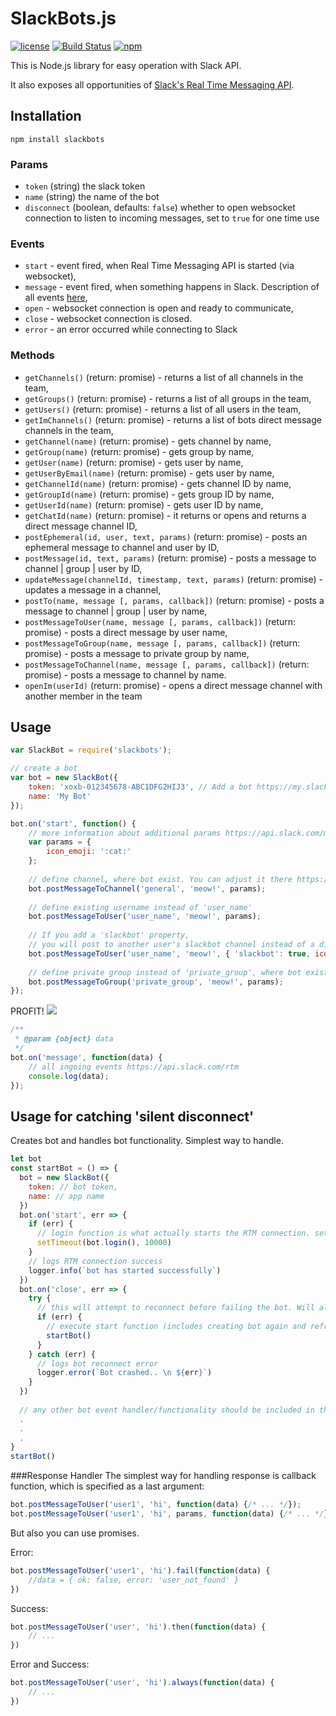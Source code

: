 # SlackBots.js
[![license](http://img.shields.io/badge/license-MIT-blue.svg?style=flat)](https://raw.githubusercontent.com/mishk0/slack-bot-api/master/LICENSE)
[![Build Status](https://travis-ci.org/mishk0/slack-bot-api.svg?branch=master)](https://travis-ci.org/mishk0/slack-bot-api)
[![npm](https://img.shields.io/npm/v/slackbots.svg?style=flat)](https://www.npmjs.com/package/slackbots)

This is Node.js library for easy operation with Slack API.

It also exposes all opportunities of <a href="https://api.slack.com/rtm">Slack's Real Time Messaging API</a>.

## Installation

```
npm install slackbots
```

### Params
- `token` (string) the slack token
- `name` (string) the name of the bot
- `disconnect` (boolean, defaults: `false`) whether to open websocket connection to listen to incoming messages, set to `true` for one time use

### Events

- `start` - event fired, when Real Time Messaging API is started (via websocket),
- `message` - event fired, when something happens in Slack. Description of all events <a href="https://api.slack.com/rtm">here</a>,
- `open` - websocket connection is open and ready to communicate,
- `close` - websocket connection is closed.
- `error` - an error occurred while connecting to Slack

### Methods

- `getChannels()` (return: promise) - returns a list of all channels in the team,
- `getGroups()` (return: promise) - returns a list of all groups in the team,
- `getUsers()` (return: promise) - returns a list of all users in the team,
- `getImChannels()` (return: promise) - returns a list of bots direct message channels in the team,
- `getChannel(name)` (return: promise) - gets channel by name,
- `getGroup(name)` (return: promise) - gets group by name,
- `getUser(name)` (return: promise) - gets user by name,
- `getUserByEmail(name)` (return: promise) - gets user by name,
- `getChannelId(name)` (return: promise) - gets channel ID by name,
- `getGroupId(name)` (return: promise) - gets group ID by name,
- `getUserId(name)` (return: promise) - gets user ID by name,
- `getChatId(name)` (return: promise) - it returns or opens and returns a direct message channel ID,
- `postEphemeral(id, user, text, params)` (return: promise) - posts an ephemeral message to channel and user by ID,
- `postMessage(id, text, params)` (return: promise) - posts a message to channel | group | user by ID,
- `updateMessage(channelId, timestamp, text, params)` (return: promise) - updates a message in a channel,
- `postTo(name, message [, params, callback])` (return: promise) - posts a message to channel | group | user by name,
- `postMessageToUser(name, message [, params, callback])` (return: promise) - posts a direct message by user name,
- `postMessageToGroup(name, message [, params, callback])` (return: promise) - posts a message to private group by name,
- `postMessageToChannel(name, message [, params, callback])` (return: promise) - posts a message to channel by name.
- `openIm(userId)` (return: promise) - opens a direct message channel with another member in the team

## Usage
```js
var SlackBot = require('slackbots');

// create a bot
var bot = new SlackBot({
    token: 'xoxb-012345678-ABC1DFG2HIJ3', // Add a bot https://my.slack.com/services/new/bot and put the token 
    name: 'My Bot'
});

bot.on('start', function() {
    // more information about additional params https://api.slack.com/methods/chat.postMessage
    var params = {
        icon_emoji: ':cat:'
    };
    
    // define channel, where bot exist. You can adjust it there https://my.slack.com/services 
    bot.postMessageToChannel('general', 'meow!', params);
    
    // define existing username instead of 'user_name'
    bot.postMessageToUser('user_name', 'meow!', params); 
    
    // If you add a 'slackbot' property, 
    // you will post to another user's slackbot channel instead of a direct message
    bot.postMessageToUser('user_name', 'meow!', { 'slackbot': true, icon_emoji: ':cat:' }); 
    
    // define private group instead of 'private_group', where bot exist
    bot.postMessageToGroup('private_group', 'meow!', params); 
});
```
PROFIT!
<img src="http://i.imgur.com/hqzTXHm.png" />

```js
/**
 * @param {object} data
 */
bot.on('message', function(data) {
    // all ingoing events https://api.slack.com/rtm
    console.log(data);
});
```
## Usage for catching 'silent disconnect'
Creates bot and handles bot functionality. Simplest way to handle.
```js
let bot
const startBot = () => {
  bot = new SlackBot({
    token: // bot token,
    name: // app name
  })
  bot.on('start', err => {
    if (err) {
      // login function is what actually starts the RTM connection. set retry to 10 secs if connection fails
      setTimeout(bot.login(), 10000)
    }
    // logs RTM connection success
    logger.info(`bot has started successfully`)
  })
  bot.on('close', err => {
    try {
      // this will attempt to reconnect before failing the bot. Will also log the error that occurred.
      if (err) {
        // execute start function (includes creating bot again and refreshing RTM session
        startBot()
      }
    } catch (err) {
      // logs bot reconnect error
      logger.error(`Bot crashed.. \n ${err}`)
    }
  })
  
  // any other bot event handler/functionality should be included in the start function.
  .
  .
  .
}
startBot()
```

###Response Handler
The simplest way for handling response is callback function, which is specified as a last argument:
```js
bot.postMessageToUser('user1', 'hi', function(data) {/* ... */});
bot.postMessageToUser('user1', 'hi', params, function(data) {/* ... */});
```

But also you can use promises.

Error:
```js
bot.postMessageToUser('user1', 'hi').fail(function(data) {
    //data = { ok: false, error: 'user_not_found' }
})
```
Success:
```js
bot.postMessageToUser('user', 'hi').then(function(data) {
    // ...
})
```
Error and Success:
```js
bot.postMessageToUser('user', 'hi').always(function(data) {
    // ...
})
```

